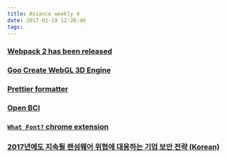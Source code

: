 ```yaml
---
title: Asiance weekly 4
date: 2017-01-19 12:26:40
tags:
---
```


### [Webpack 2 has been released](https://medium.com/webpack/webpack-2-2-the-final-release-76c3d43bf144#.4v5m1g66f)

### [Goo Create WebGL 3D Engine](https://goocreate.com/)

### [Prettier formatter](http://jlongster.com/A-Prettier-Formatter)

### [Open BCI](http://openbci.com/)

### [`What Font?` chrome extension](https://chrome.google.com/webstore/detail/whatfont/jabopobgcpjmedljpbcaablpmlmfcogm?hl=en)

### [2017년에도 지속될 랜섬웨어 위협에 대응하는 기업 보안 전략 (Korean)](http://www.itworld.co.kr/techlibrary/102848)

